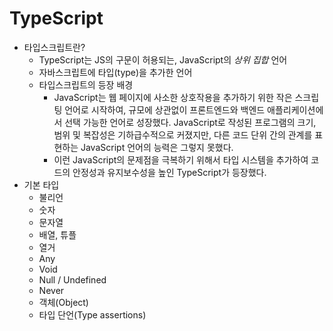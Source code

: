 # TypeScript

- 타입스크립트란?
  - TypeScript는 JS의 구문이 허용되는, JavaScript의 *상위 집합* 언어
  - 자바스크립트에 타입(type)을 추가한 언어
  - 타입스크립트의 등장 배경
    - JavaScript는 웹 페이지에 사소한 상호작용을 추가하기 위한 작은 스크립팅 언어로 시작하여, 규모에 상관없이 프론트엔드와 백엔드 애플리케이션에서 선택 가능한 언어로 성장했다. JavaScript로 작성된 프로그램의 크기, 범위 및 복잡성은 기하급수적으로 커졌지만, 다른 코드 단위 간의 관계를 표현하는 JavaScript 언어의 능력은 그렇지 못했다.
    - 이런 JavaScript의 문제점을 극복하기 위해서 타입 시스템을 추가하여 코드의 안정성과 유지보수성을 높인 TypeScript가 등장했다.
- 기본 타입
  - 불리언
  - 숫자
  - 문자열
  - 배열, 튜플
  - 열거
  - Any
  - Void
  - Null / Undefined
  - Never
  - 객체(Object)
  - 타입 단언(Type assertions)
